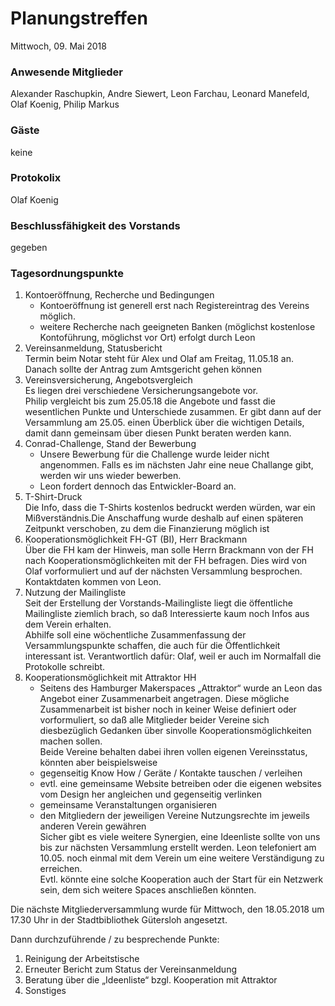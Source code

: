 # **Planungstreffen**
Mittwoch, 09. Mai 2018

### Anwesende Mitglieder
Alexander Raschupkin, Andre Siewert, Leon Farchau, Leonard Manefeld, Olaf Koenig, Philip Markus

### Gäste
keine

### Protokolix
Olaf Koenig

### Beschlussfähigkeit des Vorstands
gegeben

### Tagesordnungspunkte
1. Kontoeröffnung, Recherche und Bedingungen  
    - Kontoeröffnung ist generell erst nach Registereintrag des Vereins möglich.
    - weitere Recherche nach geeigneten Banken (möglichst kostenlose Kontoführung, möglichst vor Ort) erfolgt durch Leon
1. Vereinsanmeldung, Statusbericht  
    Termin beim Notar steht für Alex und Olaf am Freitag, 11.05.18 an. Danach sollte der Antrag zum Amtsgericht gehen können
1. Vereinsversicherung, Angebotsvergleich  
    Es liegen drei verschiedene Versicherungsangebote vor.  
    Philip vergleicht bis zum 25.05.18 die Angebote und fasst die wesentlichen Punkte und Unterschiede zusammen. Er gibt dann auf der Versammlung am 25.05. einen Überblick über die wichtigen Details, damit dann gemeinsam über diesen Punkt beraten werden kann.
1. Conrad-Challenge, Stand der Bewerbung  
    - Unsere Bewerbung für die Challenge wurde leider nicht angenommen. Falls es im nächsten Jahr eine neue Challange gibt, werden wir uns wieder bewerben.
    - Leon fordert dennoch das Entwickler-Board an.
1. T-Shirt-Druck  
    Die Info, dass die T-Shirts kostenlos bedruckt werden würden, war ein Mißverständnis.Die Anschaffung wurde deshalb auf einen späteren Zeitpunkt verschoben, zu dem die Finanzierung möglich ist
1. Kooperationsmöglichkeit FH-GT (BI), Herr Brackmann  
    Über die FH kam der Hinweis, man solle Herrn Brackmann von der FH nach Kooperationsmöglichkeiten mit der FH befragen. Dies wird von Olaf vorformuliert und auf der nächsten Versammlung besprochen. Kontaktdaten kommen von Leon.
1. Nutzung der Mailingliste  
    Seit der Erstellung der Vorstands-Mailingliste liegt die öffentliche Mailingliste ziemlich brach, so daß Interessierte kaum noch Infos aus dem Verein erhalten.  
    Abhilfe soll eine wöchentliche Zusammenfassung der Versammlungspunkte schaffen, die auch für die Öffentlichkeit interessant ist. Verantwortlich dafür: Olaf, weil er auch im Normalfall die Protokolle schreibt.
1. Kooperationsmöglichkeit mit Attraktor HH  
    - Seitens des Hamburger Makerspaces „Attraktor“ wurde an Leon das Angebot einer Zusammenarbeit angetragen. Diese mögliche Zusammenarbeit ist bisher noch in keiner Weise definiert oder vorformuliert, so daß alle Mitglieder beider Vereine sich diesbezüglich Gedanken über sinvolle Kooperationsmöglichkeiten machen sollen.  
    Beide Vereine behalten dabei ihren vollen eigenen Vereinsstatus, könnten aber beispielsweise
    - gegenseitig Know How / Geräte / Kontakte tauschen / verleihen
    - evtl. eine gemeinsame Website betreiben oder die eigenen websites vom Design her angleichen und gegenseitig verlinken
    - gemeinsame Veranstaltungen organisieren
    - den Mitgliedern der jeweiligen Vereine Nutzungsrechte im jeweils anderen Verein gewähren  
    Sicher gibt es viele weitere Synergien, eine Ideenliste sollte von uns bis zur nächsten Versammlung erstellt werden. Leon telefoniert am 10.05. noch einmal mit dem Verein um eine weitere Verständigung zu erreichen.  
    Evtl. könnte eine solche Kooperation auch der Start für ein Netzwerk sein, dem sich weitere Spaces anschließen könnten.

Die nächste Mitgliederversammlung wurde für Mittwoch, den 18.05.2018 um 17.30 Uhr in der Stadtbibliothek Gütersloh angesetzt.

Dann durchzuführende / zu besprechende Punkte:
1. Reinigung der Arbeitstische
1. Erneuter Bericht zum Status der Vereinsanmeldung
1. Beratung über die „Ideenliste“ bzgl. Kooperation mit Attraktor
1. Sonstiges
